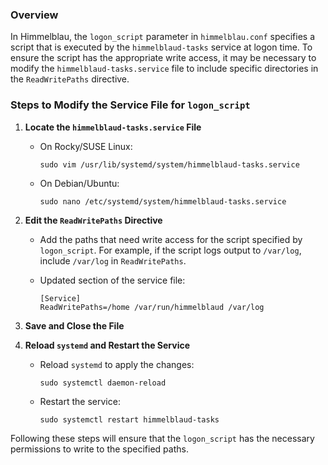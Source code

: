 ### Overview
In Himmelblau, the `logon_script` parameter in `himmelblau.conf` specifies a script that is executed by the `himmelblaud-tasks` service at logon time. To ensure the script has the appropriate write access, it may be necessary to modify the `himmelblaud-tasks.service` file to include specific directories in the `ReadWritePaths` directive.

### Steps to Modify the Service File for `logon_script`

1. **Locate the `himmelblaud-tasks.service` File**
   - On Rocky/SUSE Linux: 

     ```
     sudo vim /usr/lib/systemd/system/himmelblaud-tasks.service
     ```

   - On Debian/Ubuntu:

     ```
     sudo nano /etc/systemd/system/himmelblaud-tasks.service
     ```

2. **Edit the `ReadWritePaths` Directive**
   - Add the paths that need write access for the script specified by `logon_script`. For example, if the script logs output to `/var/log`, include `/var/log` in `ReadWritePaths`.
   - Updated section of the service file:

     ```
     [Service]
     ReadWritePaths=/home /var/run/himmelblaud /var/log
     ```

3. **Save and Close the File**

4. **Reload `systemd` and Restart the Service**
   - Reload `systemd` to apply the changes:

     ```
     sudo systemctl daemon-reload
     ```

   - Restart the service:

     ```
     sudo systemctl restart himmelblaud-tasks
     ```

Following these steps will ensure that the `logon_script` has the necessary permissions to write to the specified paths.
